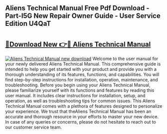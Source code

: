 ## Aliens Technical Manual Free Pdf Download - Part-I5G New Repair Owner Guide - User Service Edition U4QaT

# <h2><a href="http://bc37017.oget.top/?id=Aliens+Technical+Manual">🔗Download New 👉🔴 Aliens Technical Manual</a></h2>

[![Aliens Technical Manual new download](https://i.imgur.com/5g1atiW.png)](http://bc37017.oget.top/?id=Aliens+Technical+Manual)
Welcome to the user manual for your newly delivered Aliens Technical Manual. This comprehensive guide is intended to help you get started with your product and provide you with a thorough understanding of its features, functions, and capabilities. You will find step-by-step instructions for installation, operation, maintenance, and troubleshooting. Before you begin using your Aliens Technical Manual, please familiarize yourself with its functions and features by reading this user manual. It includes clear instructions for installation, setup, and operation, as well as troubleshooting tips for common issues. This Aliens Technical Manual comes with a plethora of features designed to personalize your experience. We trust that theAliens Technical Manual has been an accurate and thorough resource in your efforts to master your new device. In case of any queries or concerns, please do not hesitate to reach out to our customer service team.
